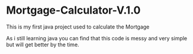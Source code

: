 # Mortgage-Calculator-V.1.0
This is my first java project used to calculate the Mortgage

As i still learning java you can find that this code is messy and very simple but will get better by the time.
